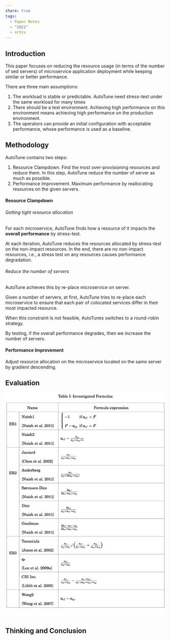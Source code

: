 ```yaml
---
share: true
tags:
  - Paper Notes
  - "2021"
  - arXiv
---
```


## Introduction

This paper focuses on reducing the resource usage (in terms of the number of sed servers) of microservice application deployment while keeping similar or better performance.

There are three main assumptions:

1. The workload is stable or predictable. AutoTune need stress-test under the same workload for many times
2. There should be a test environment. Achieving high performance on this environment means achieving high performance on the production environment.
3. The operators can provide an initial configuration with acceptable performance, whose performance is used as a baseline.

## Methodology

AutoTune contains two steps:

1. Resource Clampdown. Find the most over-provisioning resources and reduce them. In this step, AutoTune reduce the number of server as much as possible.
2. Performance Improvement. Maximum performance by reallocating resources on the given servers.

#### Resource Clampdown

###### Getting tight resource allocation

For each microservice, AutoTune finds how a resource of it impacts the **overall performance** by stress-test.

At each iteration, AutoTune reduces the resources allocated by stress-test on the non-impact resources. In the end, there are no non-impact resources, i.e., a stress test on any resources causes performance degradation.

###### Reduce the number of servers

AutoTune achieves this by re-place microservice on server.

Given a number of servers, at first, AutoTune tries to re-place each microservice to ensure that each pair of colocated services differ in their most impacted resource.

When this constraint is not feasible, AutoTunes switches to a round-robin strategy.

By testing, if the overall performance degrades, then we increase the number of servers.

#### Performance Improvement

Adjust resource allocation on the microservice located on the same server by gradient descending.

## Evaluation

![Untitled](../../attachments/Untitled.png)

## Thinking and Conclusion